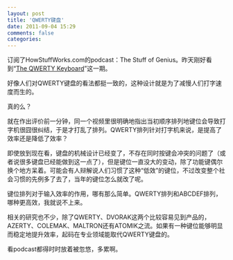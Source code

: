 ```yaml
---
layout: post
title: 'QWERTY键盘'
date: 2011-09-04 15:29
comments: false
categories: 
---
```

    

订阅了HowStuffWorks.com的podcast：The Stuff of Genius。昨天刚好看到“[The QWERTY Keyboard](http://videos.howstuffworks.com/howstuffworks/40391-the-stuff-of-genius-the-qwerty-keyboard-video.htm)”这一期。

好像人们对QWERTY键盘的看法都挺一致的，这种设计就是为了减慢人们打字速度而生的。

真的么？

就在作出评价前一分钟，同一个视频里很明确地指出当初顺序排列地键位会导致打字机很囧很纠结，于是才打乱了排列。QWERTY排列针对打字机来说，是提高了效率还是降低了效率？

即使放到现在看，键盘的机械设计已经变了，不存在同时按键会冲突的问题了（或者说很多键盘已经能做到这一点了），但是键位一直没大的变动，除了功能键偶尔换个地方呆着。可能会有人辩解说人们习惯了这种“低效”的键位，不过改变整个社会习惯的先例多了去了，当年的键位怎么就改了呢。

键位排列对于输入效率的作用，哪有那么简单。QWERTY排列和ABCDEF排列，哪种更高效，我就说不上来。

相关的研究也不少，除了QWERTY、DVORAK这两个比较容易见到产品的，AZERTY、COLEMAK、MALTRON还有ATOMIK之流。如果有一种键位能够明显而稳定地提升效率，起码在专业领域能取代QWERTY键盘的。

看podcast都得时时放着被忽悠，多累啊。
